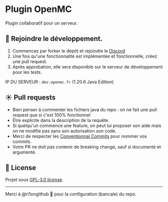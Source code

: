 # Plugin OpenMC
Plugin collaboratif pour un serveur.

## 🤝 Rejoindre le développement.
1. Commencez par forker le dépôt et rejoindre le [Discord](https://discord.gg/aywen-communaute-1161296442577653802)
2. Une fois qu'une fonctionnalité est implémentée et fonctionnelle, créez une pull request.
3. Après approbation, elle sera disponible sur le serveur de développement pour les tests.

IP DU SERVEUR : `dev.openmc.fr` (1.20.6 Java Edition)

## ☀ Pull requests
- Bien penser à commenter les fichiers java du repo :  on ne fait une pull request que si c'est 100% fonctionnel
- Être explicite dans la description de la requête.
- Si quelqu'un commence une feature, on peut lui proposer son aide mais on ne modifie pas sans son autorisation son code.
- Merci de respecter les [Conventionnal Commits](https://www.conventionalcommits.org/en/v1.0.0/) pour nommer vos commits.
- Votre PR ne doit pas contenir de breaking change, sauf si documenté et argumenté.

## 📃 License
Projet sous [GPL-3.0 license](https://www.gnu.org/licenses/gpl-3.0.fr.html#license-text).

---
Merci à @ri1ongithub 🥛 pour la configuration (bancale) du repo.
